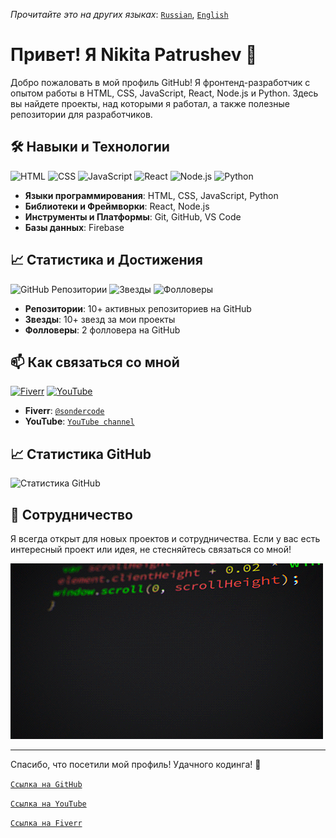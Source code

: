 _Прочитайте это на других языках_: [`Russian`](README.md), [`English`](README.en.md)

# Привет! Я Nikita Patrushev 👋

Добро пожаловать в мой профиль GitHub! Я фронтенд-разработчик с опытом работы в HTML, CSS, JavaScript, React, Node.js и Python. Здесь вы найдете проекты, над которыми я работал, а также полезные репозитории для разработчиков.

## 🛠️ Навыки и Технологии

![HTML](https://img.shields.io/badge/HTML-5-orange)
![CSS](https://img.shields.io/badge/CSS-3-blue)
![JavaScript](https://img.shields.io/badge/JavaScript-ES6-yellow)
![React](https://img.shields.io/badge/React-17.0-blue)
![Node.js](https://img.shields.io/badge/Node.js-14.0-green)
![Python](https://img.shields.io/badge/Python-3.9-blue)

- **Языки программирования**: HTML, CSS, JavaScript, Python
- **Библиотеки и Фреймворки**: React, Node.js
- **Инструменты и Платформы**: Git, GitHub, VS Code
- **Базы данных**: Firebase

## 📈 Статистика и Достижения

![GitHub Репозитории](https://img.shields.io/badge/GitHub%20Repositories-10+-blue)<!-- ![Контрибуции](https://img.shields.io/badge/Contributions-250%2B-brightgreen) -->
![Звезды](https://img.shields.io/badge/Stars-10%2B-yellow)
![Фолловеры](https://img.shields.io/badge/Followers-2-blueviolet)

- **Репозитории**: 10+ активных репозиториев на GitHub<!-- - **Контрибуции**: 250+ контрибуций в открытые проекты -->
- **Звезды**: 10+ звезд за мои проекты
- **Фолловеры**: 2 фолловера на GitHub

## 📫 Как связаться со мной

[![Fiverr](https://img.shields.io/badge/Fiverr-Profile-green)](https://www.fiverr.com/sondercode?up_rollout=true)
[![YouTube](https://img.shields.io/badge/youtube-@SonderCode-red)](https://www.youtube.com/@SonderCode)

<!-- - **Email**: [your.email@example.com](mailto:your.email@example.com) -->
- **Fiverr**: [`@sondercode`](https://www.fiverr.com/sondercode?up_rollout=true)
- **YouTube**: [`YouTube channel`](https://www.youtube.com/@SonderCode)


## 📈 Статистика GitHub

![Статистика GitHub](https://github-readme-stats.vercel.app/api?username=S0nder9&show_icons=true&theme=radical)


## 🤝 Сотрудничество

Я всегда открыт для новых проектов и сотрудничества. Если у вас есть интересный проект или идея, не стесняйтесь связаться со мной!

[![Gif1](assets/bJk.gif)](assets/bJk.gif)

---

Спасибо, что посетили мой профиль! Удачного кодинга! 🚀

[`Ссылка на GitHub`](https://github.com/S0nder9)

[`Ссылка на YouTube`](https://www.youtube.com/@SonderCode)

[`Ссылка на Fiverr`](https://www.fiverr.com/sondercode?up_rollout=true)
